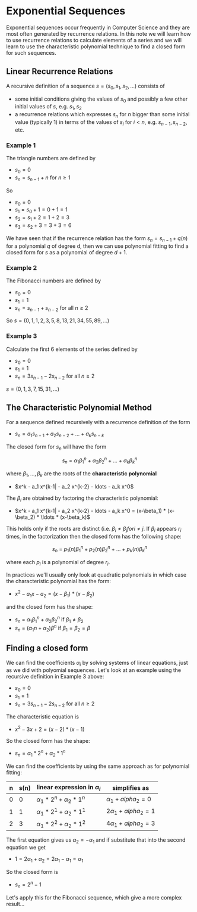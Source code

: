 # Exponential Sequences

Exponential sequences occur frequently in Computer Science and they are most often generated by recurrence relations.
In this note we will learn how to use recurrence relations to calculate elements of a series and we will learn to use the
characteristic polynomial technique to find a closed form for such sequences.

## Linear Recurrence Relations
A recursive definition of a sequence $s=(s_0,s_1,s_2,\ldots)$ consists of
* some initial conditions giving the values of $s_0$ and possibly a few other initial values of $s$, e.g. $s_1, s_2$
* a recurrence relations which expresses $s_n$ for $n$ bigger than some initial value (typically 1) in terms of the
  values of $s_i$ for $i<n$, e.g. $s_{n-1}, s_{n-2}$, etc.

### Example 1
The triangle numbers are defined by
* $s_0=0$
* $s_n = s_{n-1} + n$ for $n\ge 1$

So
* $s_0 = 0$
* $s_1 = s_0+1 = 0+1 = 1$
* $s_2 = s_1+2 = 1+2=3$
* $s_3 = s_2 + 3 = 3+3 = 6$

We have seen that if the recurrence relation has the form $s_n = s_{n-1}+ q(n)$ for a polynomial $q$ of degree d, 
then we can use polynomial fitting to find a closed form for $s$ as a polynomial of degree $d+1$.

### Example 2
The Fibonacci numbers are defined by
* $s_0 = 0$
* $s_1 = 1$
* $s_n = s_{n-1} + s_{n-2}$ for all $n\ge 2$

So $s = (0,1,1,2,3,5,8,13,21,34,55,89,\ldots)$

### Example 3
Calculate the first 6 elements of the series defined by
* $s_0 = 0$
* $s_1 = 1$
* $s_n = 3s_{n-1} - 2 s_{n-2}$ for all $n\ge 2$

$s = (0,1,3,7,15,31,\ldots)$

## The Characteristic Polynomial Method
For a sequence defined recursively with a recurrence definition of the form
* $s_n = a_1 s_{n-1} + a_2 s_{n-2} + \ldots + a_k s_{n-k}$

The closed form for $s_n$ will have the form

$$
s_n \  = \ \alpha_1 \beta_1^n +  \alpha_2 \beta_2^n + \ldots +  \alpha_k \beta_k^n
$$

where $\beta_1,\ldots,\beta_k$ are the roots of the **characteristic polynomial**
* $x^k - a_1 x^{k-1| - a_2 x^{k-2} - ldots - a_k x^0$

The $\beta_i$ are obtained by factoring the characteristic polynomial:
* $x^k - a_1 x^{k-1| - a_2 x^{k-2} - ldots - a_k x^0 = (x-\beta_1) * (x-\beta_2) * \ldots *  (x-\beta_k)$

This holds only if the roots are distinct (i.e. $\beta_i\ne\beta_j for i\ne j$.
If $\beta_i$ appears $r_i$ times, in the factorization then the closed form has the following shape:

$$
s_n \  = \ p_1(n) \beta_1^n +  p_2(n) \beta_2^n + \ldots +  p_k(n) \beta_k^n
$$

where each $p_i$ is a polynomial of degree $r_i$.

In practices we'll usually only look at quadratic polynomials in which case the characteristic polynomial has the form:
* $x^2 - a_1 x - a_2  = (x-\beta_1) * (x-\beta_2)$

and the closed form has the shape:
* $s_n \  = \ \alpha_1 \beta_1^n +  \alpha_2 \beta_2^n$ if $\beta_1 \ne \beta_2$
* $s_n \  = \ (\alpha_1 n + \alpha_2) \beta^n$ if $\beta_1 = \beta_2 = \beta$


## Finding a closed form
We can find the coefficients $\alpha_i$ by solving systems of linear equations, just as we did with polyomial sequences.
Let's look at an example using the recursive definition in Example 3 above:
* $s_0 = 0$
* $s_1 = 1$
* $s_n = 3s_{n-1} - 2 s_{n-2}$ for all $n\ge 2$

The characteristic equation is
* $x^2 -3x + 2 = (x-2)*(x-1)$

So the closed form has the shape:
* $s_n = \alpha_1 * 2^n + \alpha_2 * 1^n$

We can find the coefficients by using the same approach as for polynomial fitting:

|n | s(n) | linear expression in $\alpha_i$ | simplifies as |
| --- | --- | ---| --- |
| 0 | 0 | $\alpha_1 * 2^n + \alpha_2 * 1^n$ | $\alpha_1 + alpha_2 = 0$ |
| 1 | 1 | $\alpha_1 * 2^1 + \alpha_2 * 1^1$ | $2 \alpha_1 + alpha_2 = 1$ |
| 2 | 3 | $\alpha_1 * 2^2 + \alpha_2 * 1^2$ | $4 \alpha_1 + alpha_2 = 3$ |

The first equation gives us $\alpha_2 = -\alpha_1$ and if substitute that into the second equation we get
* $1 = 2 \alpha_1 + \alpha_2 = 2 \alpha_1 - \alpha_1 = \alpha_1$

So the closed form is
* $s_n = 2^n - 1$

Let's apply this for the Fibonacci sequence, which give a more complex result...

